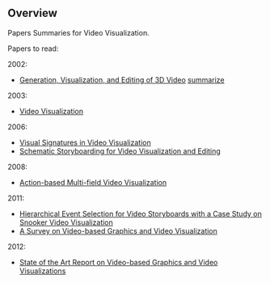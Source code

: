 ## Overview

Papers Summaries for Video Visualization.

Papers to read:

2002:
- [Generation, Visualization, and Editing of 3D Video](http://vision.kuee.kyoto-u.ac.jp/__STATIC__/japanese/happyou/pdf/Matsuyama_2002_IC_46.pdf)
[summarize](https://github.com/qiuyue1993/Notes/blob/master/Video%20Visualization/Paper_Summarize/Generation-Visualization-and-Editing-of-3D-Video.md)

2003:
- [Video Visualization](http://citeseerx.ist.psu.edu/viewdoc/download?doi=10.1.1.63.1648&rep=rep1&type=pdf)

2006:
- [Visual Signatures in Video Visualization](https://www.researchgate.net/profile/Rathiah_Hashim/publication/3411294_Visual_Signatures_in_Video_Visualization/links/5438569a0cf204cab1d6d3ab/Visual-Signatures-in-Video-Visualization.pdf)
- [Schematic Storyboarding for Video Visualization and Editing](http://grail.cs.washington.edu/projects/storyboards/paper/review-4-19.pdf)

2008:
- [Action-based Multi-field Video Visualization](http://citeseerx.ist.psu.edu/viewdoc/download?doi=10.1.1.230.2910&rep=rep1&type=pdf)

2011:
- [Hierarchical Event Selection for Video Storyboards with a Case Study on Snooker Video Visualization](http://eprints.uwe.ac.uk/25414/1/2011_visweek_draft.pdf) 
- [A Survey on Video-based Graphics and Video Visualization](http://citeseerx.ist.psu.edu/viewdoc/download?doi=10.1.1.222.3072&rep=rep1&type=pdf)

2012:
- [State of the Art Report on Video-based Graphics and Video Visualizations](https://core.ac.uk/download/pdf/78853940.pdf)
